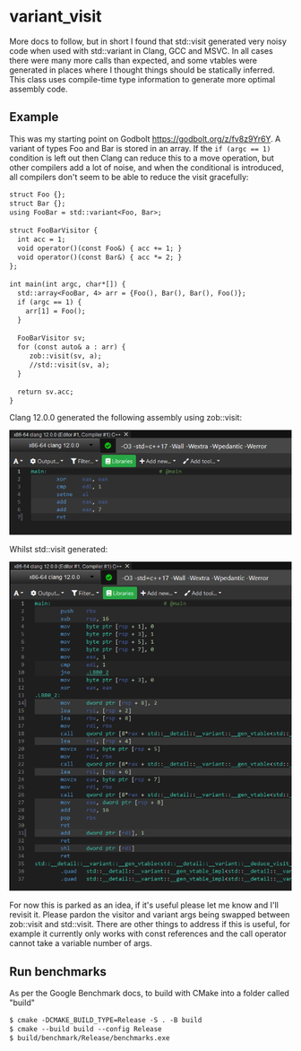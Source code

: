 # variant_visit

More docs to follow, but in short I found that std::visit generated very noisy code when used with std::variant in Clang, GCC and MSVC. In all cases there were many more calls than expected, and some vtables were generated in places where I thought things should be statically inferred. This class uses compile-time type information to generate more optimal assembly code.

## Example

This was my starting point on Godbolt <https://godbolt.org/z/fv8z9Yr6Y>. A variant of types Foo and Bar is stored in an array. If the `if (argc == 1)` condition is left out then Clang can reduce this to a move operation, but other compilers add a lot of noise, and when the conditional is introduced, all compilers don't seem to be able to reduce the visit gracefully:

    struct Foo {};
    struct Bar {};
    using FooBar = std::variant<Foo, Bar>;

    struct FooBarVisitor {
      int acc = 1;
      void operator()(const Foo&) { acc += 1; }
      void operator()(const Bar&) { acc *= 2; }
    };

    int main(int argc, char*[]) {
      std::array<FooBar, 4> arr = {Foo(), Bar(), Bar(), Foo()};
      if (argc == 1) {
        arr[1] = Foo();
      }

      FooBarVisitor sv;
      for (const auto& a : arr) {
         zob::visit(sv, a);
         //std::visit(sv, a);
      }

      return sv.acc;
    }

Clang 12.0.0 generated the following assembly using zob::visit:

![zob::visit example](/images/zob-visit.png)

Whilst std::visit generated:

![std::visit example](/images/std-visit.png)

For now this is parked as an idea, if it's useful please let me know and I'll revisit it. Please pardon the visitor and variant args being swapped between zob::visit and std::visit. There are other things to address if this is useful, for example it currently only works with const references and the call operator cannot take a variable number of args.

## Run benchmarks

As per the Google Benchmark docs, to build with CMake into a folder called "build"

    $ cmake -DCMAKE_BUILD_TYPE=Release -S . -B build
    $ cmake --build build --config Release
    $ build/benchmark/Release/benchmarks.exe